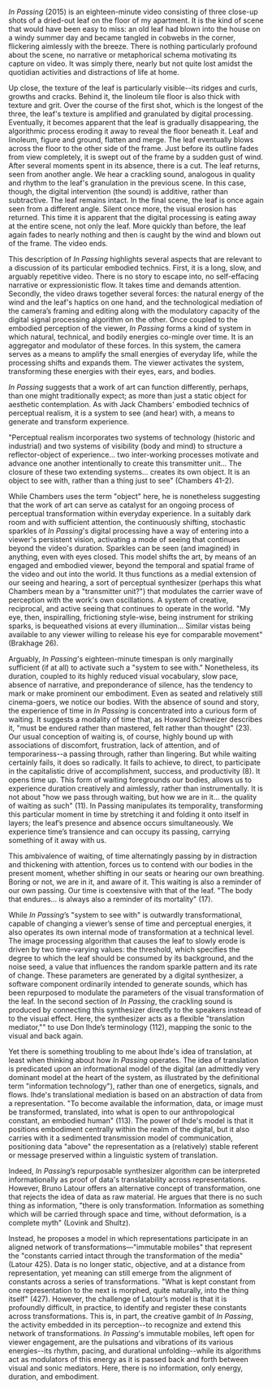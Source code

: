 _In Passing_ (2015) is an eighteen-minute video consisting of three close-up shots of a dried-out leaf on the floor of my apartment. It is the kind of scene that would have been easy to miss: an old leaf had blown into the house on a windy summer day and became tangled in cobwebs in the corner, flickering aimlessly with the breeze. There is nothing particularly profound about the scene, no narrative or metaphorical schema motivating its capture on video. It was simply there, nearly but not quite lost amidst the quotidian activities and distractions of life at home.

Up close, the texture of the leaf is particularly visible--its ridges and curls, growths and cracks. Behind it, the linoleum tile floor is also thick with texture and grit. Over the course of the first shot, which is the longest of the three, the leaf's texture is amplified and granulated by digital processing. Eventually, it becomes apparent that the leaf is gradually disappearing, the algorithmic process eroding it away to reveal the floor beneath it. Leaf and linoleum, figure and ground, flatten and merge. The leaf eventually blows across the floor to the other side of the frame. Just before its outline fades from view completely, it is swept out of the frame by a sudden gust of wind. After several moments spent in its absence, there is a cut. The leaf returns, seen from another angle. We hear a crackling sound, analogous in quality and rhythm to the leaf's granulation in the previous scene. In this case, though, the digital intervention (the sound) is additive, rather than subtractive. The leaf remains intact. In the final scene, the leaf is once again seen from a different angle. Silent once more, the visual erosion has returned. This time it is apparent that the digital processing is eating away at the entire scene, not only the leaf. More quickly than before, the leaf again fades to nearly nothing and then is caught by the wind and blown out of the frame. The video ends.

This description of _In Passing_ highlights several aspects that are relevant to a discussion of its particular embodied technics. First, it is a long, slow, and arguably repetitive video. There is no story to escape into, no self-effacing narrative or expressionistic flow. It takes time and demands attention. Secondly, the video draws together several forces: the natural energy of the wind and the leaf's haptics on one hand, and the technological mediation of the camera’s framing and editing along with the modulatory capacity of the digital signal processing algorithm on the other. Once coupled to the embodied perception of the viewer, _In Passing_ forms a kind of system in which natural, technical, and bodily energies co-mingle over time. It is an aggregator and modulator of these forces. In this system, the camera serves as a means to amplify the small energies of everyday life, while the processing shifts and expands them. The viewer activates the system, transforming these energies with their eyes, ears, and bodies.

_In Passing_ suggests that a work of art can function differently, perhaps, than one might traditionally expect; as more than just a static object for aesthetic contemplation. As with Jack Chambers' embodied technics of perceptual realism, it is a system to see (and hear) with, a means to generate and transform experience.

"Perceptual realism incorporates two systems of technology (historic and industrial) and two systems of visibility (body and mind) to structure a reflector-object of experience... two inter-working processes motivate and advance one another intentionally to create this transmitter unit... The closure of these two extending systems... creates its own object. It is an object to see with, rather than a thing just to see" (Chambers 41-2).

While Chambers uses the term "object" here, he is nonetheless suggesting that the work of art can serve as catalyst for an ongoing process of perceptual transformation within everyday experience. In a suitably dark room and with sufficient attention, the continuously shifting, stochastic sparkles of _In Passing_'s digital processing have a way of entering into a viewer's persistent vision, activating a mode of seeing that continues beyond the video's duration. Sparkles can be seen (and imagined) in anything, even with eyes closed. This model shifts the art, by means of an engaged and embodied viewer, beyond the temporal and spatial frame of the video and out into the world. It thus functions as a medial extension of our seeing and hearing, a sort of perceptual synthesizer (perhaps this what Chambers mean by a "transmitter unit?") that modulates the carrier wave of perception with the work's own oscillations. A system of creative, reciprocal, and active seeing that continues to operate in the world. "My eye, then, inspiralling, frictioning style-wise, being instrument for striking sparks, is bequeathed visions at every illumination... Similar vistas being available to any viewer willing to release his eye for comparable movement" (Brakhage 26).

Arguably, _In Passing_'s eighteen-minute timespan is only marginally sufficient (if at all) to activate such a "system to see with." Nonetheless, its duration, coupled to its highly reduced visual vocabulary, slow pace, absence of narrative, and preponderance of silence, has the tendency to mark or make prominent our embodiment. Even as seated and relatively still cinema-goers, we notice our bodies.
With the absence of sound and story, the experience of time in _In Passing_ is concentrated into a curious form of waiting. It suggests a modality of time that, as Howard Schweizer describes it, "must be endured rather than mastered, felt rather than thought" (23). Our usual conception of waiting is, of course, highly bound up with associations of discomfort, frustration, lack of attention, and of temporariness--a passing through, rather than lingering. But while waiting certainly fails, it does so radically. It fails to achieve, to direct, to participate in the capitalistic drive of accomplishment, success, and productivity (8). It opens time up. This form of waiting foregrounds our bodies, allows us to experience duration creatively and aimlessly, rather than instrumentally. It is not about "how we pass through waiting, but how we are in it... the quality of waiting as such" (11). In Passing manipulates its temporality, transforming this particular moment in time by stretching it and folding it onto itself in layers; the leaf’s presence and absence occurs simultaneously. We experience time’s transience and can occupy its passing, carrying something of it away with us.

This ambivalence of waiting, of time alternatingly passing by in distraction and thickening with attention, forces us to contend with our bodies in the present moment, whether shifting in our seats or hearing our own breathing. Boring or not, we are in it, and aware of it. This waiting is also a reminder of our own passing. Our time is coextensive with that of the leaf. "The body that endures... is always also a reminder of its mortality" (17).

While _In Passing_’s "system to see with" is outwardly transformational, capable of changing a viewer’s sense of time and perceptual energies, it also operates its own internal mode of transformation at a technical level. The image processing algorithm that causes the leaf to slowly erode is driven by two time-varying values: the threshold, which specifies the degree to which the leaf should be consumed by its background, and the noise seed, a value that influences the random sparkle pattern and its rate of change. These parameters are generated by a digital synthesizer, a software component ordinarily intended to generate sounds, which has been repurposed to modulate the parameters of the visual transformation of the leaf. In the second section of _In Passing_, the crackling sound is produced by connecting this synthesizer directly to the speakers instead of to the visual effect. Here, the synthesizer acts as a flexible "translation mediator,"" to use Don Ihde’s terminology (112), mapping the sonic to the visual and back again.

Yet there is something troubling to me about Ihde's idea of translation, at least when thinking about how _In Passing_ operates. The idea of translation is predicated upon an informational model of the digital (an admittedly very dominant model at the heart of the system, as illustrated by the definitional term "information technology"), rather than one of energetics, signals, and flows. Ihde's translational mediation is based on an abstraction of data from a representation. "To become available the information, data, or image must be transformed, translated, into what is open to our anthropological constant, an embodied human" (113). The power of Ihde's model is that it positions embodiment centrally within the realm of the digital, but it also carries with it a sedimented transmission model of communication, positioning data "above" the representation as a (relatively) stable referent or message preserved within a linguistic system of translation.

Indeed, _In Passing_’s repurposable synthesizer algorithm can be interpreted informationally as proof of data's translatability across representations. However, Bruno Latour offers an alternative concept of transformation, one that rejects the idea of data as raw material. He argues that there is no such thing as information, "there is only transformation. Information as something which will be carried through space and time, without deformation, is a complete myth" (Lovink and Shultz).

Instead, he proposes a model in which representations participate in an aligned network of transformations—"immutable mobiles" that represent the "constants carried intact through the transformation of the media" (Latour 425). Data is no longer static, objective, and at a distance from representation, yet meaning can still emerge from the alignment of constants across a series of transformations. "What is kept constant from one representation to the next is morphed, quite naturally, into the thing itself" (427). However, the challenge of Latour’s model is that it is profoundly difficult, in practice, to identify and register these constants across transformations. This is, in part, the creative gambit of _In Passing_, the activity embedded in its perception--to recognize and extend this network of transformations. _In Passing_'s immutable mobiles, left open for viewer engagement, are the pulsations and vibrations of its various energies--its rhythm, pacing, and durational unfolding--while its algorithms act as modulators of this energy as it is passed back and forth between visual and sonic mediators. Here, there is no information, only energy, duration, and embodiment.
